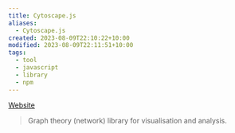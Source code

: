 ```yaml
---
title: Cytoscape.js
aliases:
  - Cytoscape.js
created: 2023-08-09T22:10:22+10:00
modified: 2023-08-09T22:11:51+10:00
tags:
  - tool
  - javascript
  - library
  - npm
---
```

[Website](https://js.cytoscape.org/)

> Graph theory (network) library for visualisation and analysis.